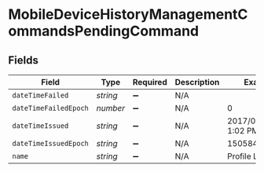 # MobileDeviceHistoryManagementCommandsPendingCommand


## Fields

| Field                 | Type                  | Required              | Description           | Example               |
| --------------------- | --------------------- | --------------------- | --------------------- | --------------------- |
| `dateTimeFailed`      | *string*              | :heavy_minus_sign:    | N/A                   |                       |
| `dateTimeFailedEpoch` | *number*              | :heavy_minus_sign:    | N/A                   | 0                     |
| `dateTimeIssued`      | *string*              | :heavy_minus_sign:    | N/A                   | 2017/09/19 at 1:02 PM |
| `dateTimeIssuedEpoch` | *string*              | :heavy_minus_sign:    | N/A                   | 1505844136509         |
| `name`                | *string*              | :heavy_minus_sign:    | N/A                   | Profile List          |